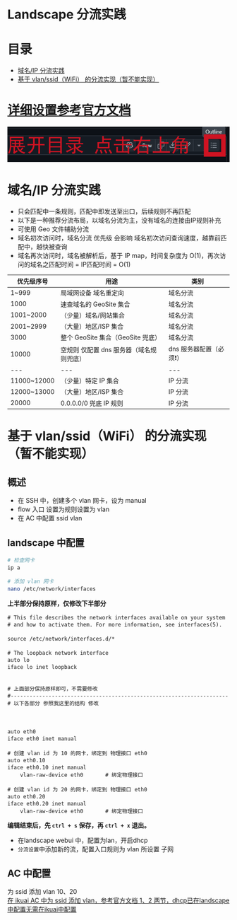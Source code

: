 # Landscape 分流实践

# 目录
- [域名/IP 分流实践](#域名ip-分流实践)
- [基于 vlan/ssid（WiFi） 的分流实现（暂不能实现）](#基于-vlanssidwifi-的分流实现暂不能实现)

# [详细设置参考官方文档](https://landscape.whileaway.dev/feature/flow.html)
![alt text](../images/13.png)
# 域名/IP 分流实践   

* 只会匹配中一条规则，匹配中即发送至出口，后续规则不再匹配 
* 以下是一种推荐分流布局，以域名分流为主，没有域名的连接由IP规则补充   
* 可使用 Geo 文件辅助分流   
* 域名初次访问时，域名分流 优先级 会影响 域名初次访问查询速度，越靠前匹配中，越快被查询
* 域名再次访问时，域名被解析后，基于 IP map，时间复杂度为 O(1)，再次访问的域名之匹配时间 = IP匹配时间 = O(1) 

| 优先级序号 | 用途 | 类别 |
|---|---|---|
| 1~999  | 局域网设备 域名重定向 | 域名分流|
| 1000 | 速查域名的 GeoSite 集合 | 域名分流 |
| 1001~2000 | （少量）域名/网站集合  | 域名分流|
| 2001~2999 | （大量）地区/ISP 集合   | 域名分流|
| 3000 | 整个 GeoSite 集合（GeoSite 兜底）  | 域名分流 |
| 10000 | 空规则 仅配置 dns 服务器（域名规则兜底） | dns 服务器配置（必须❗）|
|---|---|---|
| 11000~12000 | （少量）特定 IP 集合  | IP 分流 |
| 12000~13000 | （大量）地区/ISP 集合  | IP 分流 |        
| 20000 | 0.0.0.0/0 兜底 IP 规则 | IP 分流 |


# 基于 vlan/ssid（WiFi） 的分流实现（暂不能实现）
## 概述
* 在 SSH 中，创建多个 vlan 网卡，设为 manual
* flow 入口 设置为规则设置为 vlan
* 在 AC 中配置 ssid vlan
## landscape 中配置
```bash
# 检查网卡 
ip a

```


```bash
# 添加 vlan 网卡
nano /etc/network/interfaces

```

**上半部分保持原样，仅修改下半部分**
```shell
# This file describes the network interfaces available on your system
# and how to activate them. For more information, see interfaces(5).

source /etc/network/interfaces.d/*

# The loopback network interface
auto lo
iface lo inet loopback


# 上面部分保持原样即可，不需要修改
#---------------------------------------------------------------------
# 以下各部分 参照我这里的结构 修改



auto eth0
iface eth0 inet manual

# 创建 vlan id 为 10 的网卡，绑定到 物理接口 eth0
auto eth0.10
iface eth0.10 inet manual
    vlan-raw-device eth0       # 绑定物理接口

# 创建 vlan id 为 20 的网卡，绑定到 物理接口 eth0
auto eth0.20
iface eth0.20 inet manual
    vlan-raw-device eth0       # 绑定物理接口

```
**编辑结束后，先 `` ctrl + s `` 保存，再 `` ctrl + x `` 退出。**   

* 在landscape webui 中，配置为lan，开启dhcp
* `分流设置`中添加新的流，配置入口规则为 vlan 所设置 子网

## AC 中配置

为 ssid 添加 vlan 10、20   
[在 ikuai AC 中为 ssid 添加 vlan，参考官方文档 1、2 两节，dhcp已在landscape中配置无需在ikuai中配置 ](https://www.ikuai8.com/support/cjwt/ap/ap-ssid-vlan.html)
